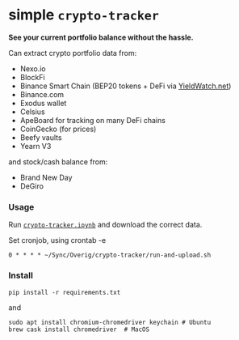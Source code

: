 # simple `crypto-tracker`
**See your current portfolio balance without the hassle.**

Can extract crypto portfolio data from:
- Nexo.io
- BlockFi
- Binance Smart Chain (BEP20 tokens + DeFi via [YieldWatch.net](https://www.yieldwatch.net/))
- Binance.com
- Exodus wallet
- Celsius
- ApeBoard for tracking on many DeFi chains
- CoinGecko (for prices)
- Beefy vaults
- Yearn V3

and stock/cash balance from:
- Brand New Day
- DeGiro


### Usage
Run [`crypto-tracker.ipynb`](crypto-tracker.ipynb) and download the correct data.

Set cronjob, using crontab -e
```
0 * * * * ~/Sync/Overig/crypto-tracker/run-and-upload.sh
```

### Install

```
pip install -r requirements.txt
```
and
```
sudo apt install chromium-chromedriver keychain # Ubuntu
brew cask install chromedriver  # MacOS
```
